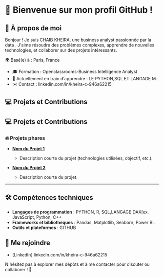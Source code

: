 # 👋 Bienvenue sur mon profil GitHub !

## 🎯 À propos de moi

Bonjour ! Je suis CHAIB KHEIRA, une business analyst  passionnée par la data . J'aime résoudre des problèmes complexes, apprendre de nouvelles technologies, et collaborer sur des projets intéressants.


 🌍 Basé(e) à :  Paris, France
- 🎓 Formation : Openclassrooms-Business Intelligence Analyst
- 🌱 Actuellement en train d'apprendre : LE PYTHON,SQL ET LANGAGE M.
- ✉️ Contact : 
linkedin.com/in/kheira-c-946a62215

## 💻 Projets et Contributions
## 💻 Projets et Contributions

### 🔥 Projets phares

- **[Nom du Projet 1](lien_vers_projet)**
  - Description courte du projet (technologies utilisées, objectif, etc.).
 
- **[Nom du Projet 2](lien_vers_projet)**
  - Description courte du projet.

---
## 🛠️ Compétences techniques

- **Langages de programmation** :  PYTHON, R, SQL,LANGAGE DAX[ex. JavaScript, Python, C++
- **Frameworks et bibliothèques** : Pandas, Matplotlib, Seaborn, Power BI.
- **Outils et plateformes** : GITHUB
## 
## 🤝 Me rejoindre


- [LinkedIn] linkedin.com/in/kheira-c-946a62215


N'hésitez pas à explorer mes dépôts et à me contacter pour discuter ou collaborer ! 🚀


